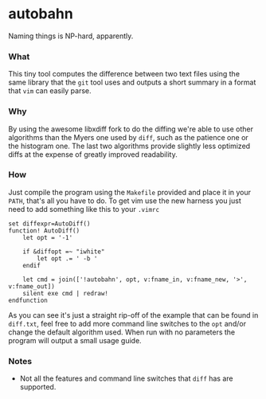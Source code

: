 # autobahn
Naming things is NP-hard, apparently.

### What
This tiny tool computes the difference between two text files using the same
library that the `git` tool uses and outputs a short summary in a format that
`vim` can easily parse.

### Why
By using the awesome libxdiff fork to do the diffing we're able to use other
algorithms than the Myers one used by `diff`, such as the patience one or the
histogram one. The last two algorithms provide slightly less optimized diffs at
the expense of greatly improved readability.

### How
Just compile the program using the `Makefile` provided and place it in your
`PATH`, that's all you have to do. To get vim use the new harness you just need
to add something like this to your `.vimrc`

```vim
set diffexpr=AutoDiff()
function! AutoDiff()
    let opt = '-1'

    if &diffopt =~ "iwhite"
        let opt .= ' -b '
    endif

    let cmd = join(['!autobahn', opt, v:fname_in, v:fname_new, '>', v:fname_out])
    silent exe cmd | redraw!
endfunction
```

As you can see it's just a straight rip-off of the example that can be found in
`diff.txt`, feel free to add more command line switches to the `opt` and/or
change the default algorithm used. When run with no parameters the program will
output a small usage guide.

### Notes

- Not all the features and command line switches that `diff` has are supported.
